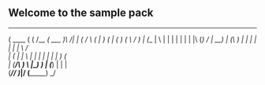 ## Welcome to the sample pack
 _______ _      ________________         
(  ____ ( (    /\__    _(  ___  )\     /|
| (    \/  \  ( |  )  ( | (   ) ( \   / )
| (__   |   \ | |  |  | | |   | |\ (_) / 
|  __)  | (\ \) |  |  | | |   | | \   /  
| (     | | \   |  |  | | |   | |  ) (   
| (____/\ )  \  |\_)  ) | (___) |  | |   
(_______//    )_|____/  (_______)  \_/   
                                         
